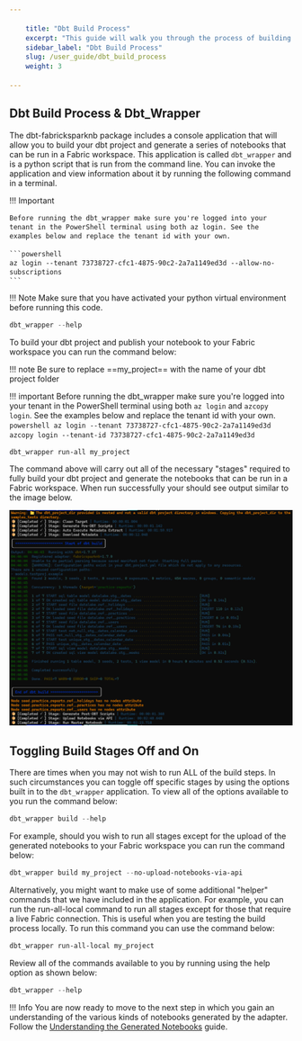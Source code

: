 ```yaml
---

    title: "Dbt Build Process"
    excerpt: "This guide will walk you through the process of building your dbt project using the dbt-fabricsparknb package."
    sidebar_label: "Dbt Build Process"
    slug: /user_guide/dbt_build_process
    weight: 3

---
```


## Dbt Build Process & Dbt_Wrapper
The dbt-fabricksparknb package includes a console application that will allow you to build your dbt project and generate a series of notebooks that can be run in a Fabric workspace. This application is called `dbt_wrapper` and is a python script that is run from the command line. You can invoke the application and view information about it by running the following command in a terminal.

!!! Important
  
    Before running the dbt_wrapper make sure you're logged into your tenant in the PowerShell terminal using both az login. See the examples below and replace the tenant id with your own.

    ```powershell
    az login --tenant 73738727-cfc1-4875-90c2-2a7a1149ed3d --allow-no-subscriptions
    ```


!!! Note
    Make sure that you have activated your python virtual environment before running this code. 

```powershell
dbt_wrapper --help
```

To build your dbt project and publish your notebook to your Fabric workspace you can run the command below:

!!! note
    Be sure to replace ==my_project== with the name of your dbt project folder

!!! important
      Before running the dbt_wrapper make sure you're logged into your tenant in the PowerShell terminal using both `az login` and `azcopy login`. See the examples below and replace the tenant id with your own.
    ```powershell
    az login --tenant 73738727-cfc1-4875-90c2-2a7a1149ed3d 
    azcopy login --tenant-id 73738727-cfc1-4875-90c2-2a7a1149ed3d 
    ```

```powershell
dbt_wrapper run-all my_project
```

The command above will carry out all of the necessary "stages" required to fully build your dbt project and generate the notebooks that can be run in a Fabric workspace. When run successfully your should see output similar to the image below.

![alt text](./../assets/images/dbt_wrapper_run_all.png)


## Toggling Build Stages Off and On 

There are times when you may not wish to run ALL of the build steps. In such circumstances you can toggle off specific stages by using the options built in to the `dbt_wrapper` application. To view all of the options available to you run the command below:

```powershell
dbt_wrapper build --help
```

For example, should you wish to run all stages except for the upload of the generated notebooks to your Fabric workspace you can run the command below:

```powershell
dbt_wrapper build my_project --no-upload-notebooks-via-api  
```
Alternatively, you might want to make use of some additional "helper" commands that we have included in the application. For example, you can run the run-all-local command to run all stages except for those that require a live Fabric connection. This is useful when you are testing the build process locally. To run this command you can use the command below:


```powershell
dbt_wrapper run-all-local my_project
```

Review all of the commands available to you by running using the help option as shown below:

```powershell
dbt_wrapper --help
```

!!! Info
    You are now ready to move to the next step in which you gain an understanding of the various kinds of notebooks generated by the adapter. Follow the [Understanding the Generated Notebooks](./generated_notebooks.md) guide.

  
